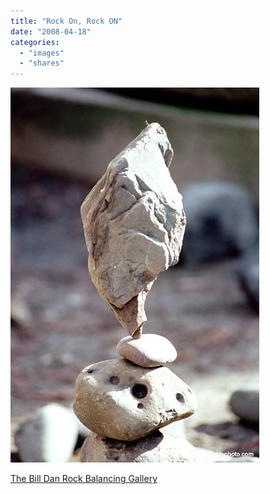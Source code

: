 ```yaml
---
title: "Rock On, Rock ON"
date: "2008-04-18"
categories: 
  - "images"
  - "shares"
---
```


![](images/4wnP83SaF7ynaz8bh84aHV7d_400.jpg)

[The Bill Dan Rock Balancing Gallery](http://www.rock-on-rock-on.com/gallery-rock-balancing.html)
